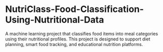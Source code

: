 # NutriClass-Food-Classification-Using-Nutritional-Data
A machine learning project that classifies food items into meal categories using their nutritional profiles. This project is designed to support diet planning, smart food tracking, and educational nutrition platforms.
